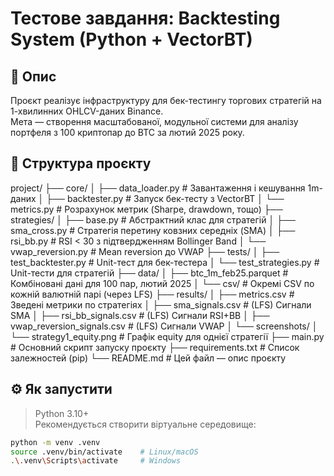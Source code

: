 # Тестове завдання: Backtesting System (Python + VectorBT)

## 📌 Опис

Проєкт реалізує інфраструктуру для бек-тестингу торгових стратегій на 1-хвилинних OHLCV-даних Binance.  
Мета — створення масштабованої, модульної системи для аналізу портфеля з 100 криптопар до BTC за лютий 2025 року.

## 📁 Структура проєкту
project/
├── core/
│   ├── data_loader.py          # Завантаження і кешування 1m-даних
│   ├── backtester.py           # Запуск бек-тесту з VectorBT
│   └── metrics.py              # Розрахунок метрик (Sharpe, drawdown, тощо)
├── strategies/
│   ├── base.py                 # Абстрактний клас для стратегій
│   ├── sma_cross.py            # Стратегія перетину ковзних середніх (SMA)
│   ├── rsi_bb.py               # RSI < 30 з підтвердженням Bollinger Band
│   └── vwap_reversion.py       # Mean reversion до VWAP
├── tests/
│   ├── test_backtester.py      # Unit-тест для бек-тестера
│   └── test_strategies.py      # Unit-тести для стратегій
├── data/
│   ├── btc_1m_feb25.parquet    # Комбіновані дані для 100 пар, лютий 2025
│   └── csv/                    # Окремі CSV по кожній валютній парі (через LFS)
├── results/
│   ├── metrics.csv             # Зведені метрики по стратегіях
│   ├── sma_signals.csv         # (LFS) Сигнали SMA
│   ├── rsi_bb_signals.csv      # (LFS) Сигнали RSI+BB
│   ├── vwap_reversion_signals.csv # (LFS) Сигнали VWAP
│   └── screenshots/
│       └── strategy1_equity.png   # Графік equity для однієї стратегії
├── main.py                     # Основний скрипт запуску проєкту
├── requirements.txt            # Список залежностей (pip)
└── README.md                   # Цей файл — опис проєкту


## ⚙️ Як запустити

> Python 3.10+  
> Рекомендується створити віртуальне середовище:

```bash
python -m venv .venv
source .venv/bin/activate    # Linux/macOS
.\.venv\Scripts\activate     # Windows
